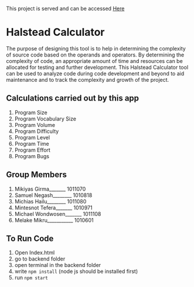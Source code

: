 This project is served and can be accessed [Here](https://manzzy.github.io/halstead_calculator/)
# Halstead Calculator
The purpose of designing this tool is to help in determining the complexity of source code based on the operands and operators. By determining the complexity of code, an appropriate amount of time and resources can be allocated for testing and further development. This Halstead Calculator tool can be used to analyze code during code development and beyond to aid maintenance and to track the complexity and growth of the project.

## Calculations carried out by this app
1. Program Size
2. Program Vocabulary Size
3. Program Volume
4. Program Difficulty
5. Program Level
6. Program Time
7. Program Effort
8. Program Bugs

## Group Members 
1. Mikiyas Girma_______ 1011070
2. Samuel Negash________ 1010818
3. Michias Hailu________ 1011080 
4. Mintesnot Tefera_______ 1010971
5. Michael Wondwosen_______ 1011108
6. Melake Mikru___________ 1010601

## To Run Code 
1. Open Index.html
2. go to backend folder
3. open terminal in the backend folder
4. write `npm install` (node js should be installed first)
5. run `npm start`
